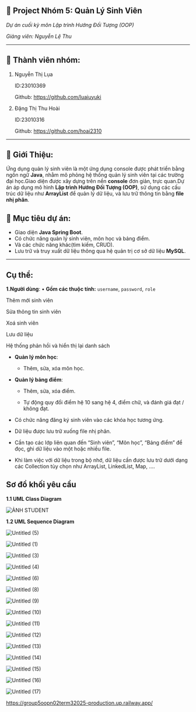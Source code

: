## 📘 Project Nhóm 5: Quản Lý Sinh Viên
*Dự án cuối kỳ môn Lập trình Hướng Đối Tượng (OOP)*

*Giảng viên: Nguyễn Lệ Thu*

----------------------------------------------------
## 👥 Thành viên nhóm:

1. Nguyễn Thị Lụa

   ID:23010369

   Github: https://github.com/luaiuyuki

2. Đặng Thị Thu Hoài
   
   ID:23010316

   Github: https://github.com/hoai2310

----------------------------------------------------

## 📌 Giới Thiệu:

Ứng dụng quản lý sinh viên là một ứng dụng console được phát triển bằng ngôn ngữ **Java**, nhằm mô phỏng hệ thống quản lý sinh viên tại các trường đại học.Giao diện được xây dựng trên nền **console** đơn giản, trực quan.Dự án áp dụng mô hình **Lập trình Hướng Đối Tượng (OOP)**, sử dụng các cấu trúc dữ liệu như **ArrayList** để quản lý dữ liệu, và lưu trữ thông tin bằng **file nhị phân**.

## 🚀 Mục tiêu dự án:

- Giao diện <b>Java Spring Boot</b>.
- Có chức năng quản lý sinh viên, môn học và bảng điểm.
- Và các chức năng khác(tìm kiếm, CRUD).
- Lưu trữ và truy xuất dữ liệu thông qua hệ quản trị cơ sở dữ liệu **MySQL**.

----------------------------------------------------------------------------------------------------------------------------------------------------------------------------

## Cụ thể:

**1.Người dùng**:
    • **Gồm các thuộc tính:** `username`, `password`, `role`

Thêm mới sinh viên

Sửa thông tin sinh viên

Xoá sinh viên

Lưu dữ liệu

Hệ thống phản hồi và hiển thị lại danh sách

    

- **Quản lý môn học**:

    + Thêm, sửa, xóa môn học.

- **Quản lý bảng điểm**:

    + Thêm, sửa, xóa điểm.

    + Tự động quy đổi điểm hệ 10 sang hệ 4, điểm chữ, và đánh giá đạt / không đạt.

- Có chức năng đăng ký sinh viên vào các khóa học tương ứng.

- Dữ liệu được lưu trữ xuống file nhị phân.
- Cần tạo các lớp liên quan đến “Sinh viên”, “Môn học”, “Bảng điểm” để đọc, ghi dữ liệu vào một hoặc nhiều file.
- Khi làm việc với dữ liệu trong bộ nhớ, dữ liệu cần được lưu trữ dưới dạng các Collection tùy chọn như ArrayList, LinkedList, Map, ....

## Sơ đồ khối yêu cầu

**1.1 UML Class Diagram**

![ẢNH STUDENT](https://github.com/user-attachments/assets/a6998f6a-7109-4c8b-8a08-d3e44bb9ff25)

**1.2 UML Sequence Diagram**

![Untitled (5)](https://github.com/user-attachments/assets/fe07778d-e1c6-4d8d-a44d-5dac8cc1398c)

![Untitled (1)](https://github.com/user-attachments/assets/2c36ae5d-9858-4cd4-a895-06d47c060f59)

![Untitled (3)](https://github.com/user-attachments/assets/427da5f2-d289-40cc-bdcf-64ee545750b5)

![Untitled (4)](https://github.com/user-attachments/assets/c36198fc-882d-40ec-8ef2-609d28f299f4)

![Untitled (6)](https://github.com/user-attachments/assets/a762ffe6-0958-44a7-860e-1b87ea9253af)

![Untitled (8)](https://github.com/user-attachments/assets/20572093-c4ef-4d70-846a-188338ff0fb4)

![Untitled (9)](https://github.com/user-attachments/assets/a6d17b6f-ecbe-4a4a-ace1-6ff950028919)

![Untitled (10)](https://github.com/user-attachments/assets/a70cfd1d-53d3-457d-b82b-9f9dd76f31e5)

![Untitled (11)](https://github.com/user-attachments/assets/fe5e4522-5ebc-4d55-a224-6681a551af5d)

![Untitled (12)](https://github.com/user-attachments/assets/c971c5cb-b750-4f0d-afae-121ff22c9889)

![Untitled (13)](https://github.com/user-attachments/assets/b3d18982-d21f-4523-bff5-7466270ee0e7)

![Untitled (14)](https://github.com/user-attachments/assets/10146d41-04a2-44ff-b568-37341d7274c3)

![Untitled (15)](https://github.com/user-attachments/assets/2a99b2ee-4be9-4897-9980-0fb1f34c3e95)

![Untitled (16)](https://github.com/user-attachments/assets/c5d9e936-1b47-4beb-a9c1-321ab4c9f350)

![Untitled (17)](https://github.com/user-attachments/assets/2c8c4aff-8cc4-4da2-9de7-6b8f00112781)


https://group5oopn02term32025-production.up.railway.app/






